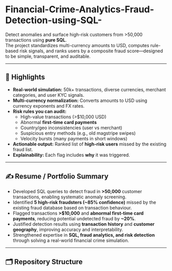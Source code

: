 # Financial-Crime-Analytics-Fraud-Detection-using-SQL-

Detect anomalies and surface high-risk customers from >50,000 transactions using **pure SQL**.  
The project standardizes multi-currency amounts to USD, computes rule-based risk signals, and ranks users by a composite fraud score—designed to be simple, transparent, and auditable.

---

## 🔎 Highlights

- **Real-world simulation:** 50k+ transactions, diverse currencies, merchant categories, and user KYC signals.
- **Multi-currency normalization:** Converts amounts to USD using currency exponents and FX rates.
- **Risk rules you can audit:**
  - High-value transactions (>$10,000 USD)
  - Abnormal **first-time card payments**
  - Country/geo inconsistencies (user vs merchant)
  - Suspicious entry methods (e.g., old magstripe swipes)
  - Velocity bursts (many payments in short windows)
- **Actionable output:** Ranked list of **high-risk users** missed by the existing fraud list.
- **Explainability:** Each flag includes **why** it was triggered.

---

## ✍️ Resume / Portfolio Summary

- Developed SQL queries to detect fraud in **>50,000** customer transactions, enabling systematic anomaly screening.  
- Identified **5 high-risk fraudsters (~85% confidence)** missed by the existing fraud database based on transaction behaviour.  
- Flagged transactions **>$10,000** and **abnormal first-time card payments**, reducing potential undetected fraud by **~20%**.  
- Justified detection results using **transaction history** and **customer geography**, improving accuracy and interpretability.  
- Strengthened expertise in **SQL, fraud analytics, and risk detection** through solving a real-world financial crime simulation.

---

## 🗂️ Repository Structure

